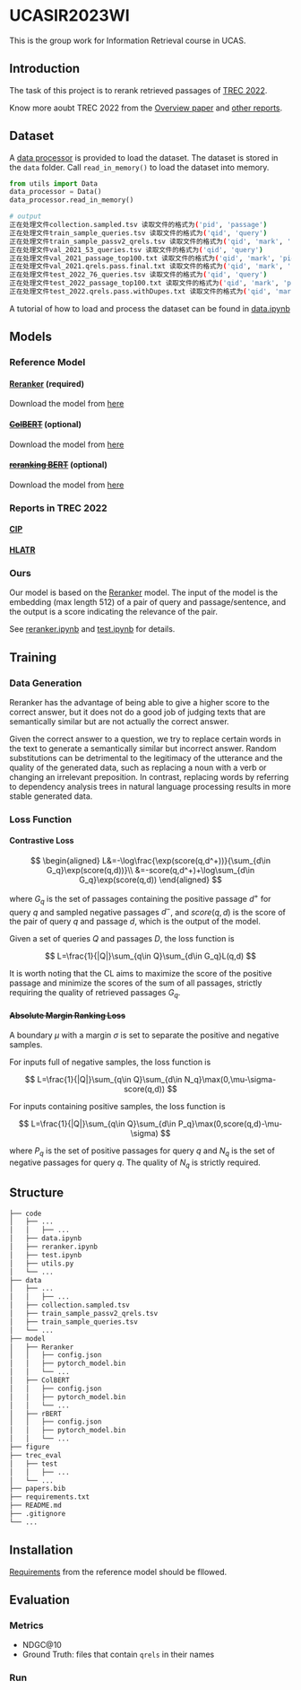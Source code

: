 <!-- ---
output:
  html_document:
    toc: yes
--- -->

# UCASIR2023WI

This is the group work for Information Retrieval course in UCAS.

## Introduction

The task of this project is to rerank retrieved passages of [TREC 2022](https://microsoft.github.io/msmarco/TREC-Deep-Learning-2022).

Know more aoubt TREC 2022 from the [Overview paper](https://trec.nist.gov/pubs/trec31/papers/Overview_deep.pdf) and [other reports](https://trec.nist.gov/pubs/trec31/xref.html#deep).

## Dataset

A [data processor](/code/utils.py) is provided to load the dataset. The dataset is stored in the `data` folder. Call `read_in_memory()` to load the dataset into memory.

```python
from utils import Data
data_processor = Data()
data_processor.read_in_memory()
```
```bash
# output
正在处理文件collection.sampled.tsv 读取文件的格式为('pid', 'passage')
正在处理文件train_sample_queries.tsv 读取文件的格式为('qid', 'query')
正在处理文件train_sample_passv2_qrels.tsv 读取文件的格式为('qid', 'mark', 'pid', 'rating')
正在处理文件val_2021_53_queries.tsv 读取文件的格式为('qid', 'query')
正在处理文件val_2021_passage_top100.txt 读取文件的格式为('qid', 'mark', 'pid', 'rank', 'score', 'sys_id')
正在处理文件val_2021.qrels.pass.final.txt 读取文件的格式为('qid', 'mark', 'pid', 'rating')
正在处理文件test_2022_76_queries.tsv 读取文件的格式为('qid', 'query')
正在处理文件test_2022_passage_top100.txt 读取文件的格式为('qid', 'mark', 'pid', 'rank', 'score', 'sys_id')
正在处理文件test_2022.qrels.pass.withDupes.txt 读取文件的格式为('qid', 'mark', 'pid', 'rating')
```

A tutorial of how to load and process the dataset can be found in [data.ipynb](/code/data.ipynb)

## Models

### Reference Model

#### [Reranker](https://github.com/luyug/Reranker) (required)

Download the model from [here](https://huggingface.co/Luyu/bert-base-mdoc-bm25)

#### [~~ColBERT~~](https://github.com/stanford-futuredata/ColBERT) (optional)

Download the model from [here](https://huggingface.co/colbert-ir/colbertv2.0)

#### [~~reranking BERT~~](https://github.com/nyu-dl/dl4marco-bert) (optional)

Download the model from [here](https://huggingface.co/amberoad/bert-multilingual-passage-reranking-msmarco)

### Reports in TREC 2022

#### [CIP](https://trec.nist.gov/pubs/trec31/papers/CIP.D.pdf)

#### [HLATR](https://trec.nist.gov/pubs/trec31/papers/Ali.D.pdf)

### Ours

Our model is based on the [Reranker](#reranker-required) model. The input of the model is the embedding (max length 512) of a pair of query and passage/sentence, and the output is a score indicating the relevance of the pair.

See [reranker.ipynb](/code/reranker.ipynb) and [test.ipynb](/code/test.ipynb) for details.

## Training

### Data Generation

Reranker has the advantage of being able to give a higher score to the correct answer, but it does not do a good job of judging texts that are semantically similar but are not actually the correct answer.

Given the correct answer to a question, we try to replace certain words in the text to generate a semantically similar but incorrect answer. Random substitutions can be detrimental to the legitimacy of the utterance and the quality of the generated data, such as replacing a noun with a verb or changing an irrelevant preposition. In contrast, replacing words by referring to dependency analysis trees in natural language processing results in more stable generated data.

### Loss Function

#### Contrastive Loss

$$
\begin{aligned}
L&=-\log\frac{\exp(score(q,d^+))}{\sum_{d\in G_q}\exp(score(q,d))}\\
&=-score(q,d^+)+\log\sum_{d\in G_q}\exp(score(q,d))
\end{aligned}
$$

where $G_q$ is the set of passages containing the positive passage $d^+$ for query $q$ and sampled negative passages $d^-$, and $score(q,d)$ is the score of the pair of query $q$ and passage $d$, which is the output of the model.

Given a set of queries $Q$ and passages $D$, the loss function is

$$
L=\frac{1}{|Q|}\sum_{q\in Q}\sum_{d\in G_q}L(q,d)
$$

It is worth noting that the CL aims to maximize the score of the positive passage and minimize the scores of the sum of all passages, strictly requiring the quality of retrieved passages $G_q$.

#### ~~Absolute Margin Ranking Loss~~

A boundary $\mu$ with a margin $\sigma$ is set to separate the positive and negative samples.

For inputs full of negative samples, the loss function is

$$
L=\frac{1}{|Q|}\sum_{q\in Q}\sum_{d\in N_q}\max(0,\mu-\sigma-score(q,d))
$$

For inputs containing positive samples, the loss function is

$$
L=\frac{1}{|Q|}\sum_{q\in Q}\sum_{d\in P_q}\max(0,score(q,d)-\mu-\sigma)
$$

where $P_q$ is the set of positive passages for query $q$ and $N_q$ is the set of negative passages for query $q$. The quality of $N_q$ is strictly required.

## Structure

```bash
├── code
│   ├── ...
│   │   ├── ...
│   ├── data.ipynb
│   ├── reranker.ipynb
│   ├── test.ipynb
│   ├── utils.py
│   └── ...
├── data
│   ├── ...
│   │   ├── ...
│   ├── collection.sampled.tsv
│   ├── train_sample_passv2_qrels.tsv
│   ├── train_sample_queries.tsv
│   └── ...
├── model
│   ├── Reranker
│   │   ├── config.json
│   │   ├── pytorch_model.bin
│   │   └── ...
│   ├── ColBERT
│   │   ├── config.json
│   │   ├── pytorch_model.bin
│   │   └── ...
│   ├── rBERT
│   │   ├── config.json
│   │   ├── pytorch_model.bin
│   │   └── ...
├── figure
├── trec_eval
│   ├── test
│   │   ├── ...
│   └── ...
├── papers.bib
├── requirements.txt
├── README.md
├── .gitignore
└── ...
```

## Installation

[Requirements](https://github.com/luyug/Reranker#installation-and-dependencies) from the reference model should be fllowed.

## Evaluation

### Metrics

- NDGC@10
- Ground Truth: files that contain `qrels` in their names

### Run
